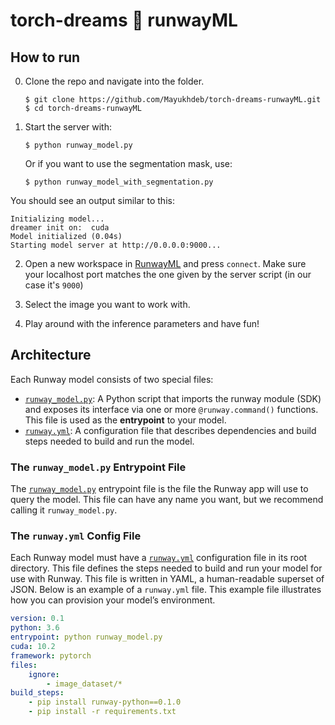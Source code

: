 # torch-dreams :handshake: runwayML

## How to run

0. Clone the repo and navigate into the folder.
    ```
    $ git clone https://github.com/Mayukhdeb/torch-dreams-runwayML.git
    $ cd torch-dreams-runwayML
    ```

1. Start the server with: 
    ```
    $ python runway_model.py
    ```

    Or if you want to use the segmentation mask, use:

    ```
    $ python runway_model_with_segmentation.py
    ```

You should see an output similar to this:
```
Initializing model...
dreamer init on:  cuda
Model initialized (0.04s)
Starting model server at http://0.0.0.0:9000...
```

2. Open a new workspace in [RunwayML](https://learn.runwayml.com/#/getting-started/installation) and press `connect`. Make sure your localhost port matches the one given by the server script (in our case it's `9000`)

3. Select the image you want to work with.

4. Play around with the inference parameters and have fun!

## Architecture
Each Runway model consists of two special files:

- [`runway_model.py`](runway_model.py): A Python script that imports the runway module (SDK) and exposes its interface via one or more `@runway.command()` functions. This file is used as the **entrypoint** to your model.
- [`runway.yml`](runway.yml): A configuration file that describes dependencies and build steps needed to build and run the model. 

### The `runway_model.py` Entrypoint File

The [`runway_model.py`](runway_model.py) entrypoint file is the file the Runway app will use to query the model. This file can have any name you want, but we recommend calling it `runway_model.py`.


### The `runway.yml` Config File

Each Runway model must have a [`runway.yml`](runway.yml) configuration file in its root directory. This file defines the steps needed to build and run your model for use with Runway. This file is written in YAML, a human-readable superset of JSON. Below is an example of a `runway.yml` file. This example file illustrates how you can provision your model’s environment.

```yaml
version: 0.1
python: 3.6
entrypoint: python runway_model.py
cuda: 10.2
framework: pytorch
files:
    ignore:
        - image_dataset/*
build_steps:
    - pip install runway-python==0.1.0
    - pip install -r requirements.txt
```

